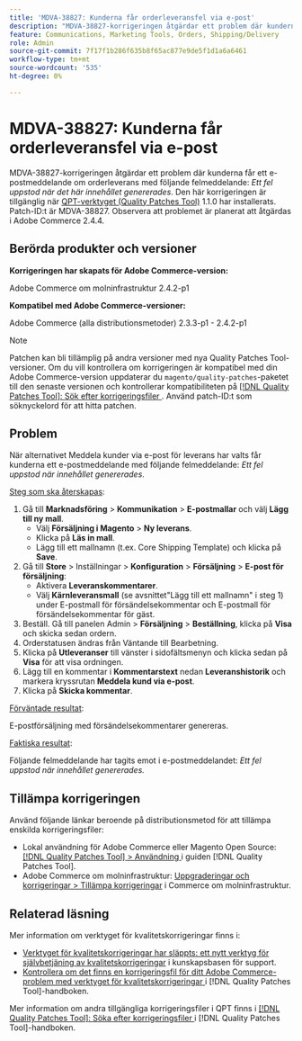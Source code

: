```yaml
---
title: 'MDVA-38827: Kunderna får orderleveransfel via e-post'
description: "MDVA-38827-korrigeringen åtgärdar ett problem där kunderna får ett e-postmeddelande om orderleverans med följande felmeddelande: *Ett fel uppstod när innehållet genererades*. Den här korrigeringen är tillgänglig när [QPT-verktyget (Quality Patches Tool)](https://experienceleague.adobe.com/en/docs/commerce-knowledge-base/kb/announcements/commerce-announcements/magento-quality-patches-released-new-tool-to-self-serve-quality-patches) 1.1.0 är installerat. Patch-ID:t är MDVA-38827. Observera att problemet är planerat att åtgärdas i Adobe Commerce 2.4.4."
feature: Communications, Marketing Tools, Orders, Shipping/Delivery
role: Admin
source-git-commit: 7f17f1b286f635b8f65ac877e9de5f1d1a6a6461
workflow-type: tm+mt
source-wordcount: '535'
ht-degree: 0%

---
```


# MDVA-38827: Kunderna får orderleveransfel via e-post

MDVA-38827-korrigeringen åtgärdar ett problem där kunderna får ett e-postmeddelande om orderleverans med följande felmeddelande: *Ett fel uppstod när det här innehållet genererades*. Den här korrigeringen är tillgänglig när [QPT-verktyget (Quality Patches Tool)](https://experienceleague.adobe.com/en/docs/commerce-knowledge-base/kb/announcements/commerce-announcements/magento-quality-patches-released-new-tool-to-self-serve-quality-patches) 1.1.0 har installerats. Patch-ID:t är MDVA-38827. Observera att problemet är planerat att åtgärdas i Adobe Commerce 2.4.4.

## Berörda produkter och versioner

**Korrigeringen har skapats för Adobe Commerce-version:**

Adobe Commerce om molninfrastruktur 2.4.2-p1

**Kompatibel med Adobe Commerce-versioner:**

Adobe Commerce (alla distributionsmetoder) 2.3.3-p1 - 2.4.2-p1

>[!NOTE]
>
>Patchen kan bli tillämplig på andra versioner med nya Quality Patches Tool-versioner. Om du vill kontrollera om korrigeringen är kompatibel med din Adobe Commerce-version uppdaterar du `magento/quality-patches`-paketet till den senaste versionen och kontrollerar kompatibiliteten på [[!DNL Quality Patches Tool]: Sök efter korrigeringsfiler ](https://experienceleague.adobe.com/en/docs/commerce-knowledge-base/kb/announcements/commerce-announcements/magento-quality-patches-released-new-tool-to-self-serve-quality-patches). Använd patch-ID:t som söknyckelord för att hitta patchen.

## Problem

När alternativet Meddela kunder via e-post för leverans har valts får kunderna ett e-postmeddelande med följande felmeddelande: *Ett fel uppstod när innehållet genererades*.

<u>Steg som ska återskapas</u>:

1. Gå till **Marknadsföring** > **Kommunikation** > **E-postmallar** och välj **Lägg till ny mall**.
   * Välj **Försäljning i Magento** > **Ny leverans**.
   * Klicka på **Läs in mall**.
   * Lägg till ett mallnamn (t.ex. Core Shipping Template) och klicka på **Save**.
1. Gå till **Store** > Inställningar > **Konfiguration** > **Försäljning** > **E-post för försäljning**:
   * Aktivera **Leveranskommentarer**.
   * Välj **Kärnleveransmall** (se avsnittet&quot;Lägg till ett mallnamn&quot; i steg 1) under E-postmall för försändelsekommentar och E-postmall för försändelsekommentar för gäst.
1. Beställ. Gå till panelen Admin > **Försäljning** > **Beställning**, klicka på **Visa** och skicka sedan ordern.
1. Orderstatusen ändras från Väntande till Bearbetning.
1. Klicka på **Utleveranser** till vänster i sidofältsmenyn och klicka sedan på **Visa** för att visa ordningen.
1. Lägg till en kommentar i **Kommentarstext** nedan **Leveranshistorik** och markera kryssrutan **Meddela kund via e-post**.
1. Klicka på **Skicka kommentar**.

<u>Förväntade resultat</u>:

E-postförsäljning med försändelsekommentarer genereras.

<u>Faktiska resultat</u>:

Följande felmeddelande har tagits emot i e-postmeddelandet: *Ett fel uppstod när innehållet genererades.*

## Tillämpa korrigeringen

Använd följande länkar beroende på distributionsmetod för att tillämpa enskilda korrigeringsfiler:

* Lokal användning för Adobe Commerce eller Magento Open Source: [[!DNL Quality Patches Tool] > Användning ](/help/tools/quality-patches-tool/usage.md) i guiden [!DNL Quality Patches Tool].
* Adobe Commerce om molninfrastruktur: [Uppgraderingar och korrigeringar > Tillämpa korrigeringar](https://experienceleague.adobe.com/docs/commerce-cloud-service/user-guide/develop/upgrade/apply-patches.html) i Commerce om molninfrastruktur.

## Relaterad läsning

Mer information om verktyget för kvalitetskorrigeringar finns i:

* [Verktyget för kvalitetskorrigeringar har släppts: ett nytt verktyg för självbetjäning av kvalitetskorrigeringar](https://experienceleague.adobe.com/en/docs/commerce-knowledge-base/kb/announcements/commerce-announcements/magento-quality-patches-released-new-tool-to-self-serve-quality-patches) i kunskapsbasen för support.
* [Kontrollera om det finns en korrigeringsfil för ditt Adobe Commerce-problem med verktyget för kvalitetskorrigeringar ](/help/tools/quality-patches-tool/patches-available-in-qpt/check-patch-for-magento-issue-with-magento-quality-patches.md) i [!DNL Quality Patches Tool]-handboken.

Mer information om andra tillgängliga korrigeringsfiler i QPT finns i [[!DNL Quality Patches Tool]: Söka efter korrigeringsfiler ](https://experienceleague.adobe.com/tools/commerce-quality-patches/index.html) i [!DNL Quality Patches Tool]-handboken.
